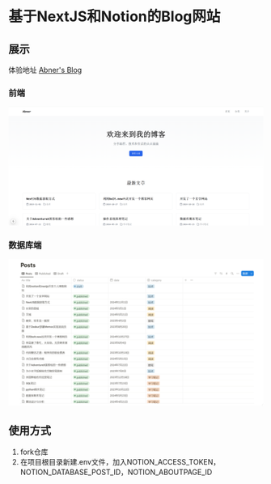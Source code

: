 # 基于NextJS和Notion的Blog网站
## 展示
体验地址 [Abner's Blog](https://blog.abnerz6.top/)
### 前端
![alt text](image.png)
### 数据库端
![alt text](image-1.png)
## 使用方式
1. fork仓库
2. 在项目根目录新建.env文件，加入NOTION_ACCESS_TOKEN，NOTION_DATABASE_POST_ID，NOTION_ABOUTPAGE_ID